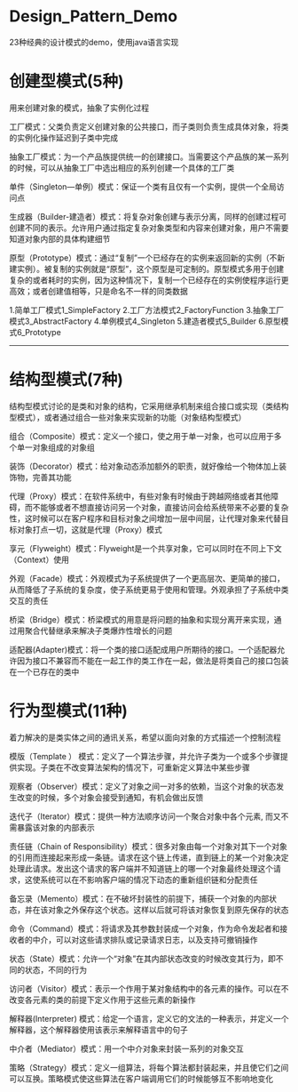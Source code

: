 # Design_Pattern_Demo
23种经典的设计模式的demo，使用java语言实现

# 创建型模式(5种)
用来创建对象的模式，抽象了实例化过程 

工厂模式：父类负责定义创建对象的公共接口，而子类则负责生成具体对象，将类的实例化操作延迟到子类中完成

抽象工厂模式：为一个产品族提供统一的创建接口。当需要这个产品族的某一系列的时候，可以从抽象工厂中选出相应的系列创建一个具体的工厂类

单件（Singleton—单例）模式：保证一个类有且仅有一个实例，提供一个全局访问点

生成器（Builder-建造者）模式：将复杂对象创建与表示分离，同样的创建过程可创建不同的表示。允许用户通过指定复杂对象类型和内容来创建对象，用户不需要知道对象内部的具体构建细节

原型（Prototype）模式：通过“复制”一个已经存在的实例来返回新的实例（不新建实例）。被复制的实例就是“原型”，这个原型是可定制的。原型模式多用于创建复杂的或者耗时的实例，因为这种情况下，复制一个已经存在的实例使程序运行更高效；或者创建值相等，只是命名不一样的同类数据

1.简单工厂模式1_SimpleFactory
2.工厂方法模式2_FactoryFunction
3.抽象工厂模式3_AbstractFactory
4.单例模式4_Singleton
5.建造者模式5_Builder
6.原型模式6_Prototype

---
# 结构型模式(7种)
结构型模式讨论的是类和对象的结构，它采用继承机制来组合接口或实现（类结构型模式），或者通过组合一些对象来实现新的功能（对象结构型模式）

组合（Composite）模式：定义一个接口，使之用于单一对象，也可以应用于多个单一对象组成的对象组

装饰（Decorator）模式：给对象动态添加额外的职责，就好像给一个物体加上装饰物，完善其功能

代理（Proxy）模式：在软件系统中，有些对象有时候由于跨越网络或者其他障碍，而不能够或者不想直接访问另一个对象，直接访问会给系统带来不必要的复杂性，这时候可以在客户程序和目标对象之间增加一层中间层，让代理对象来代替目标对象打点一切，这就是代理（Proxy）模式

享元（Flyweight）模式：Flyweight是一个共享对象，它可以同时在不同上下文（Context）使用

外观（Facade）模式：外观模式为子系统提供了一个更高层次、更简单的接口，从而降低了子系统的复杂度，使子系统更易于使用和管理。外观承担了子系统中类交互的责任

桥梁（Bridge）模式：桥梁模式的用意是将问题的抽象和实现分离开来实现，通过用聚合代替继承来解决子类爆炸性增长的问题

适配器(Adapter)模式：将一个类的接口适配成用户所期待的接口。一个适配器允许因为接口不兼容而不能在一起工作的类工作在一起，做法是将类自己的接口包装在一个已存在的类中 



# 行为型模式(11种)
着力解决的是类实体之间的通讯关系，希望以面向对象的方式描述一个控制流程

模版（Template ） 模式：定义了一个算法步骤，并允许子类为一个或多个步骤提供实现。子类在不改变算法架构的情况下，可重新定义算法中某些步骤

观察者（Observer）模式：定义了对象之间一对多的依赖，当这个对象的状态发生改变的时候，多个对象会接受到通知，有机会做出反馈

迭代子（Iterator）模式：提供一种方法顺序访问一个聚合对象中各个元素, 而又不需暴露该对象的内部表示

责任链（Chain of Responsibility）模式：很多对象由每一个对象对其下一个对象的引用而连接起来形成一条链。请求在这个链上传递，直到链上的某一个对象决定处理此请求。发出这个请求的客户端并不知道链上的哪一个对象最终处理这个请求，这使系统可以在不影响客户端的情况下动态的重新组织链和分配责任

备忘录（Memento）模式：在不破坏封装性的前提下，捕获一个对象的内部状态，并在该对象之外保存这个状态。这样以后就可将该对象恢复到原先保存的状态

命令（Command）模式：将请求及其参数封装成一个对象，作为命令发起者和接收者的中介，可以对这些请求排队或记录请求日志，以及支持可撤销操作

状态（State）模式：允许一个“对象”在其内部状态改变的时候改变其行为，即不同的状态，不同的行为

访问者（Visitor）模式：表示一个作用于某对象结构中的各元素的操作。可以在不改变各元素的类的前提下定义作用于这些元素的新操作

解释器(Interpreter) 模式：给定一个语言，定义它的文法的一种表示，并定义一个解释器，这个解释器使用该表示来解释语言中的句子

中介者（Mediator）模式：用一个中介对象来封装一系列的对象交互

策略（Strategy）模式：定义一组算法，将每个算法都封装起来，并且使它们之间可以互换。策略模式使这些算法在客户端调用它们的时候能够互不影响地变化
